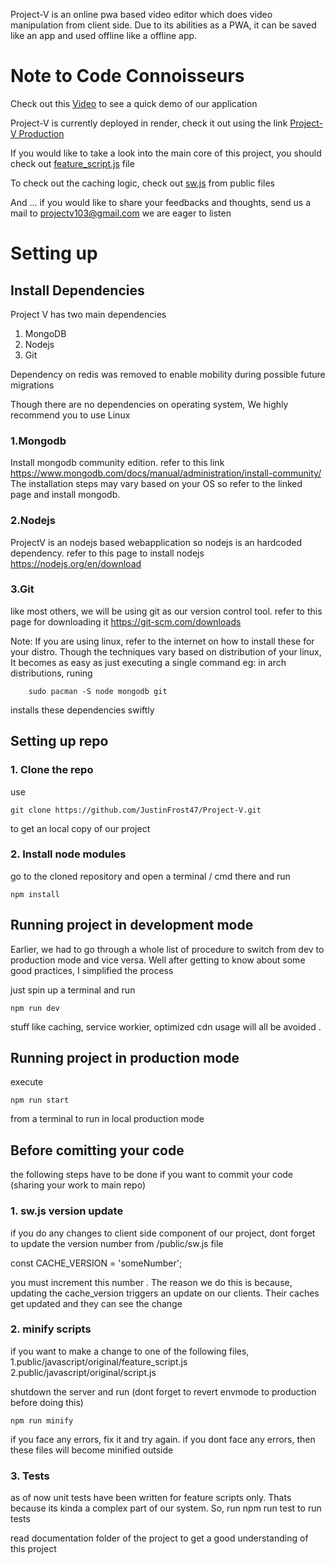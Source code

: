 Project-V is an online pwa based video editor which does video manipulation from client side. Due to its abilities as a PWA, it can be saved like an app and used offline like a  offline app.

# Note to Code Connoisseurs

Check out this [Video](https://www.youtube.com/watch?v=LZ1zYCbrSsU&t=8s "Video") to see a quick demo of our application 

Project-V is currently deployed in render, check it out using the link 
[Project-V Production](https://project-v-production.onrender.com/ "Project-V Production")

If you would like to take a look into the main core of this project, you should check out [feature_script.js](https://github.com/RinoJonathan/Project-V-mirror/blob/main/public/javascript/original/feature_script.js "feature_script.js") file

To check out the caching logic, check out [sw.js](https://github.com/RinoJonathan/Project-V-mirror/blob/main/public/sw.js "sw.js") from public files

And ... if you would like to share your feedbacks and thoughts, send us a mail to 
 projectv103@gmail.com
we are eager to listen

# Setting up

## Install Dependencies

Project V has two main dependencies
1. MongoDB
2. Nodejs
3. Git

Dependency on redis was removed to enable mobility during possible future migrations

Though there are no dependencies on operating system, We highly recommend you to use Linux

### 1.Mongodb
Install mongodb community edition.  refer to this link https://www.mongodb.com/docs/manual/administration/install-community/
The installation steps may vary based on your OS so refer to the linked page and install mongodb. 

### 2.Nodejs 
ProjectV is an nodejs based webapplication so nodejs is an hardcoded dependency.
refer to this page to install nodejs https://nodejs.org/en/download



### 3.Git
like most others, we will be using git as our version control tool. 
refer to this page for downloading it https://git-scm.com/downloads

Note: If you are using linux, refer to the internet on how to install these for your distro. Though the techniques vary based on distribution of your linux, It becomes as easy as just executing a single command
eg: in arch distributions, runing
		
		sudo pacman -S node mongodb git
installs these dependencies swiftly


## Setting up repo

### 1. Clone the repo
use

	git clone https://github.com/JustinFrost47/Project-V.git

to get an local copy of  our project

### 2. Install node modules

go to the cloned repository  and open a terminal / cmd there and run 

	npm install


## Running project in development mode

Earlier, we had to go through a whole list of procedure to switch from dev to production mode and vice versa. Well after getting to know about some good practices, I simplified the process

just spin up a terminal and run 

	npm run dev

stuff like caching, service workier, optimized cdn usage will all be avoided .

## Running project in production mode

execute 

	npm run start 

from a terminal to run in local production mode

## Before comitting your code

the following steps have to be done if you want to commit  your code (sharing your work to main repo)


### 1. sw.js version update

if you do any changes to  client side component of our project, dont forget to update the version number from  /public/sw.js file

const CACHE_VERSION = 'someNumber';

you must  increment this number . 
The reason we do this is because, updating the cache_version triggers an update on our clients. Their caches get updated and they can  see the change 

### 2. minify scripts

if you want to make a change to one of the following files, 
	1.public/javascript/original/feature_script.js
	2.public/javascript/original/script.js

shutdown  the server and run  (dont forget to revert envmode to production before doing this)

	npm run minify
	
if you face any errors, fix it and try again. if you dont face any errors, then these files will become minified outside

### 3. Tests
as of now unit tests have been written for feature scripts only. Thats because its kinda a complex part of our system. So, run npm run test to run tests

read documentation folder of the project to get a good understanding of this project


